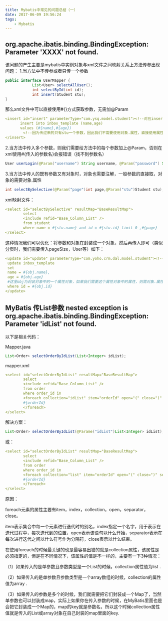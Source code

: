```yaml
---
title: Mybatis中常见的问题总结（一）
date: 2017-06-09 19:56:24
tags: 
    - Mybatis
---
```


## org.apache.ibatis.binding.BindingException: Parameter 'XXXX' not found.

该问题的产生主要是mybatis中实例对象与xml文件之间映射关系上方法传参出现问题：
1.当方法中不传参或者只传一个参数
```java
public interface UserMapper {
            List<User> selectAllUser();
            int selectById(int id);
            int insert(Student stu);
}
```
那么xml文件中可以直接使用#{}方式获取参数，无需加@Param
```yaml
<insert id="insert" parameterType="com.ysq.model.student"><!--对应insert方法传过来的参数类型-->
　　　　insert into inbox_template (name,age)
　　　　values (#{name},#{age})
        <!--因为传过来的只有stu一个参数，因此我们不需要使用对象.属性，直接使用属性即可-->
</insert>
```
2.当方法中传入多个参数，则我们需要给方法中的每个参数加上@Param，否则在xml使用#{传入的参数名}会报错误（找不到参数名）

```java
User userLogin(@Param("username") String username, @Param("password") String password);
```

3.当方法中传人的既有参数又有对象时，对象也需要注解，一般参数的直接取，对象的需要对象.属性
```java
int selectBySelective(@Param("page")int page,@Param("stu")Student stu);
```

xml映射文件：

```yaml
<select id="selectBySelective" resultMap="BaseResultMap">
        select
        <include refid="Base_Column_List" />
        from student
        where name = #{stu.name} and id = #{stu.id} limit 0 ,#{page}
</select>
```
这种情况我们可以优化：将参数和对象在封装成一个对象，然后再传人即可（类似分页时，我们需要传入pageSize，User等）如下：

```yaml
<update id="update" parameterType="com.yoho.crm.dal.model.student"><!--此时obj则是对应page中的属性了-->
 update inbox_template
 set 
 name = #{obj.name},
 age = #{obj.age}
 #这里obj为封装对象中的一个属性对象，如果我们需要这个属性对象中的属性，则需对象.属性获取
 where id = #{obj.id}
</update>
```
## MyBatis 传List参数 nested exception is org.apache.ibatis.binding.BindingException: Parameter 'idList' not found.

以下是相关代码：

Mapper.java
```java
List<Order> selectOrderByIdList(List<Integer> idList);
```
mapper.xml

```yaml
<select id="selectOrderByIdList" resultMap="BaseResultMap">
        select
        <include refid="Base_Column_List" />
        from order
        where order_id in
        <foreach collection="idList" item="orderId" open="(" close=")" separater=",">
        #{orderId}
        </foreach>
</select>
```

解决方案：
```java
List<Order> selectOrderByIdList(@Parame("idList")List<Integer> idList);
```

或：
```yaml
<select id="selectOrderByIdList" resultMap="BaseResultMap">
        select
        <include refid="Base_Column_List" />
        from order
        where order_id in
        <foreach collection="list" item="orderId" open="(" close=")" separater=",">
        #{orderId}
        </foreach>
</select>
```

原因：

foreach元素的属性主要有item，index，collection，open，separator，close。

item表示集合中每一个元素进行迭代时的别名，index指定一个名字，用于表示在迭代过程中，每次迭代到的位置，open表示该语句以什么开始，separator表示在每次进行迭代之间以什么符号作为分隔符，close表示以什么结束。

在使用foreach的时候最关键的也是最容易出错的就是collection属性，该属性是必须指定的，但是在不同情况下，该属性的值是不一样的，主要有一下3种情况： 

（1）如果传入的是单参数且参数类型是一个List的时候，collection属性值为list .

（2）如果传入的是单参数且参数类型是一个array数组的时候，collection的属性值为array .

（3）如果传入的参数是多个的时候，我们就需要把它们封装成一个Map了，当然单参数也可以封装成map，实际上如果你在传入参数的时候，在MyBatis里面也是会把它封装成一个Map的，map的key就是参数名，所以这个时候collection属性值就是传入的List或array对象在自己封装的map里面的key.

